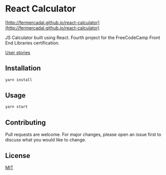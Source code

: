 # React Calculator

[http://fermercadal.github.io/react-calculator](http://fermercadal.github.io/react-calculator)

JS Calculator built using React. Fourth project for the FreeCodeCamp Front End Libraries certification.

[User stories](https://www.freecodecamp.org/learn/front-end-libraries/front-end-libraries-projects/build-a-javascript-calculator)



## Installation

```bash
yarn install
```

## Usage

```bash
yarn start
```

## Contributing
Pull requests are welcome. For major changes, please open an issue first to discuss what you would like to change.

## License
[MIT](https://choosealicense.com/licenses/mit/)